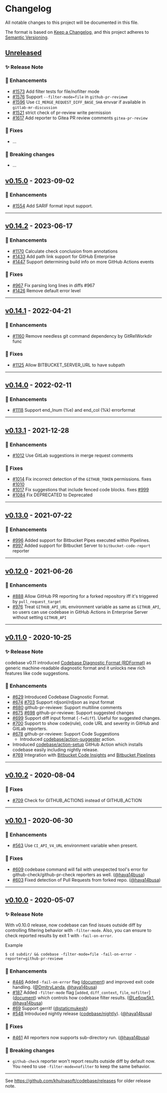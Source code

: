# Changelog
All notable changes to this project will be documented in this file.

The format is based on [Keep a Changelog](https://keepachangelog.com/en/1.0.0/),
and this project adheres to [Semantic Versioning](https://semver.org/spec/v2.0.0.html).

## [Unreleased]

### :sparkles: Release Note <!-- optional -->

### :rocket: Enhancements
- [#1573](https://github.com/khulnasoft/codebase/pull/1573) Add filter tests for file/nofilter mode
- [#1576](https://github.com/khulnasoft/codebase/pull/1576) Support `--filter-mode=file` in `github-pr-reviewe`
- [#1596](https://github.com/khulnasoft/codebase/pull/1596) Use `CI_MERGE_REQUEST_DIFF_BASE_SHA` envvar if available in `gitlab-mr-discussion`
- [#1521](https://github.com/khulnasoft/codebase/pull/1521) strict check of pr-review write permission
- [#1617](https://github.com/khulnasoft/codebase/pull/1617) Add reporter to Gitea PR review comments `gitea-pr-review`

### :bug: Fixes
- ...

### :rotating_light: Breaking changes
- ...

## [v0.15.0] - 2023-09-02

### :rocket: Enhancements
- [#1554](https://github.com/khulnasoft/codebase/pull/1554) Add SARIF format input support.

---

## [v0.14.2] - 2023-06-17

### :rocket: Enhancements
- [#1170](https://github.com/khulnasoft/codebase/pull/1170) Calculate check conclusion from annotations
- [#1433](https://github.com/khulnasoft/codebase/pull/1433) Add path link support for GitHub Enterprise
- [#1447](https://github.com/khulnasoft/codebase/pull/1447) Support determining build info on more GitHub Actions events

### :bug: Fixes
- [#967](https://github.com/khulnasoft/codebase/pull/967) Fix parsing long lines in diffs #967
- [#1426](https://github.com/khulnasoft/codebase/pull/1426) Remove default error level

---

## [v0.14.1] - 2022-04-21

### :rocket: Enhancements
- [#1160](https://github.com/khulnasoft/codebase/pull/1160) Remove needless git command dependency by GitRelWorkdir func

### :bug: Fixes
- [#1125](https://github.com/khulnasoft/codebase/pull/1125) Allow BITBUCKET_SERVER_URL to have subpath

---

## [v0.14.0] - 2022-02-11

### :rocket: Enhancements
- [#1118](https://github.com/khulnasoft/codebase/pull/1118) Support end_lnum (%e) and end_col (%k) errorformat

---

## [v0.13.1] - 2021-12-28

### :rocket: Enhancements
- [#1012](https://github.com/khulnasoft/codebase/pull/1012) Use GitLab suggestions in merge request comments

### :bug: Fixes
- [#1014](https://github.com/khulnasoft/codebase/pull/1014) Fix incorrect detection of the `GITHUB_TOKEN` permissions. fixes [#1010](https://github.com/khulnasoft/codebase/issues/1010)
- [#1017](https://github.com/khulnasoft/codebase/pull/1017) Fix suggestions that include fenced code blocks. fixes [#999](https://github.com/khulnasoft/codebase/issues/999)
- [#1084](https://github.com/khulnasoft/codebase/pull/1084) Fix DEPRECATED to Deprecated

---

## [v0.13.0] - 2021-07-22

### :rocket: Enhancements
- [#996](https://github.com/khulnasoft/codebase/pull/996) Added support for Bitbucket Pipes executed within Pipelines.
- [#997](https://github.com/khulnasoft/codebase/pull/997) Added support for Bitbucket Server to `bitbucket-code-report` reporter

---

## [v0.12.0] - 2021-06-26

### :rocket: Enhancements
- [#888](https://github.com/khulnasoft/codebase/pull/888) Allow GitHub PR reporting for a forked repository iff it's triggered by `pull_request_target`
- [#976](https://github.com/khulnasoft/codebase/pull/976) Treat `GITHUB_API_URL` environment variable as same as `GITHUB_API`, so users can use codebase in GitHub Actions in Enterprise Server without setting `GITHUB_API`

---

## [v0.11.0] - 2020-10-25

### :sparkles: Release Note
codebase v0.11 introduced [Codebase Diagnostic Format (RDFormat)](./README.md#codebase-diagnostic-format-rdformat)
as generic machine-readable diagnostic format and it unlocks new rich features like code suggestions.

### :rocket: Enhancements
- [#629](https://github.com/khulnasoft/codebase/pull/629) Introduced Codebase Diagnostic Format.
 - [#674](https://github.com/khulnasoft/codebase/pull/674) [#703](https://github.com/khulnasoft/codebase/pull/703) Support rdjsonl/rdjson as input format
 - [#680](https://github.com/khulnasoft/codebase/pull/680) github-pr-reviewe: Support multiline comments
 - [#675](https://github.com/khulnasoft/codebase/pull/675) [#698](https://github.com/khulnasoft/codebase/pull/698) github-pr-reviewe: Support suggested changes
 - [#699](https://github.com/khulnasoft/codebase/pull/699) Support diff input format (`-f=diff`). Useful for suggested changes.
 - [#700](https://github.com/khulnasoft/codebase/pull/700) Support to show code(rule), code URL and severity in GitHub and GitLab reporters.
- [#678](https://github.com/khulnasoft/codebase/issues/678) github-pr-reviewe: Support Code Suggestions
  - Introduced [codebase/action-suggester](https://github.com/khulnasoft/action-suggester) action.
- Introduced [codebase/action-setup](https://github.com/khulnasoft/action-setup) GitHub Action which installs codebase easily including nightly release.
- [#769](https://github.com/khulnasoft/codebase/pull/769) Integration with [Bitbucket Code Insights](https://support.atlassian.com/bitbucket-cloud/docs/code-insights/) and [Bitbucket Pipelines](https://bitbucket.org/product/ru/features/pipelines)

---

## [v0.10.2] - 2020-08-04

### :bug: Fixes
- [#709](https://github.com/khulnasoft/codebase/pull/709) Check for GITHUB_ACTIONS instead of GITHUB_ACTION

---

## [v0.10.1] - 2020-06-30

### :rocket: Enhancements
- [#563](https://github.com/khulnasoft/codebase/issues/563) Use `CI_API_V4_URL` environment variable when present.

### :bug: Fixes
- [#609](https://github.com/khulnasoft/codebase/issues/609) codebase command will fail with unexpected tool's error for github-check/github-pr-check reporters as well. ([@haya14busa])
- [#603](https://github.com/khulnasoft/codebase/issues/603) Fixed detection of Pull Requests from forked repo. ([@haya14busa])

---

## [v0.10.0] - 2020-05-07

### :sparkles: Release Note

With v0.10.0 release, now codebase can find issues outside diff by controlling
filtering behavior with `-filter-mode`. Also, you can ensure to check reported
results by exit 1 with `-fail-on-error`.

Example
```shell
$ cd subdir/ && codebase -filter-mode=file -fail-on-error -reporter=github-pr-reviewe
```

### :rocket: Enhancements
- [#446](https://github.com/khulnasoft/codebase/issues/446)
  Added `-fail-on-error` flag
  ([document](https://github.com/khulnasoft/codebase/tree/e359505275143ec85e9b114fc1ab4a4e91d04fb5#exit-codes))
  and improved exit code handling. ([@DmitryLanda](https://github.com/DmitryLanda), [@haya14busa])
- [#187](https://github.com/khulnasoft/codebase/issues/187)
  Added `-filter-mode` flag [`added`, `diff_context`, `file`, `nofilter`]
  ([document](https://github.com/khulnasoft/codebase/tree/e359505275143ec85e9b114fc1ab4a4e91d04fb5#filter-mode))
  which controls how codebase filter results. ([@Le6ow5k1](https://github.com/Le6ow5k1), [@haya14busa])
- [#69](https://github.com/khulnasoft/codebase/issues/69) Support gerrit! ([@staticmukesh](https://github.com/staticmukesh))
- [#548](https://github.com/khulnasoft/codebase/issues/548) Introduced nightly release ([codebase/nightly](https://github.com/khulnasoft/nightly)). ([@haya14busa])

### :bug: Fixes
- [#461](https://github.com/khulnasoft/codebase/issues/461) All reporters now supports sub-directory run. ([@haya14busa])

### :rotating_light: Breaking changes
- `github-check` reporter won't report results outside diff by default now. You
  need to use `-filter-mode=nofilter` to keep the same behavior.

---

See https://github.com/khulnasoft/codebase/releases for older release note.

[Unreleased]: https://github.com/khulnasoft/codebase/compare/v0.15.0...HEAD
[v0.10.0]: https://github.com/khulnasoft/codebase/compare/v0.9.17...v0.10.0
[v0.10.1]: https://github.com/khulnasoft/codebase/compare/v0.10.0...v0.10.1
[v0.10.2]: https://github.com/khulnasoft/codebase/compare/v0.10.1...v0.10.2
[v0.11.0]: https://github.com/khulnasoft/codebase/compare/v0.10.2...v0.11.0
[v0.12.0]: https://github.com/khulnasoft/codebase/compare/v0.11.0...v0.12.0
[v0.13.0]: https://github.com/khulnasoft/codebase/compare/v0.12.0...v0.13.0
[v0.13.1]: https://github.com/khulnasoft/codebase/compare/v0.13.0...v0.13.1
[v0.14.0]: https://github.com/khulnasoft/codebase/compare/v0.13.1...v0.14.0
[v0.14.1]: https://github.com/khulnasoft/codebase/compare/v0.14.0...v0.14.1
[v0.14.2]: https://github.com/khulnasoft/codebase/compare/v0.14.1...v0.14.2
[v0.15.0]: https://github.com/khulnasoft/codebase/compare/v0.14.2...v0.15.0
[@haya14busa]: https://github.com/haya14busa
